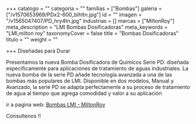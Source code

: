 +++
catalogo = ""
categoria = ""
familias = ["Bombas"]
galeria = ["/v1570653969/PDx2-600_blhltn.jpg"]
id = ""
imagen = "/v1565047407/PD_hry4tn.jpg"
industrias = []
marcas = ["MiltonRoy"]
meta_description = "LMI Bombas Dosificadoras"
meta_keywords = "LMI,milton roy"
taxonomyCover = false
title = "Bombas Dosificadoras"
titulo = ""
weight = ""

+++
Diseñadas para Durar

Presentamos la nueva Bomba Dosificadora de Químicos Serie PD: diseñada específicamente para aplicaciones de tratamiento de aguas industriales. La nueva bomba de la serie PD añade tecnología avanzada a una de las bombas más populares de LMI. Disponible en dos modelos, Manual y Avanzado, la serie PD se adapta perfectamente a su proceso de tratamiento de agua al tiempo que agrega comodidad y valor a su aplicación

ir a pagina web: [Bombas LMI - MiltonRoy](https://www.lmipumps.com "Bombas LMI")

Consultenos !!